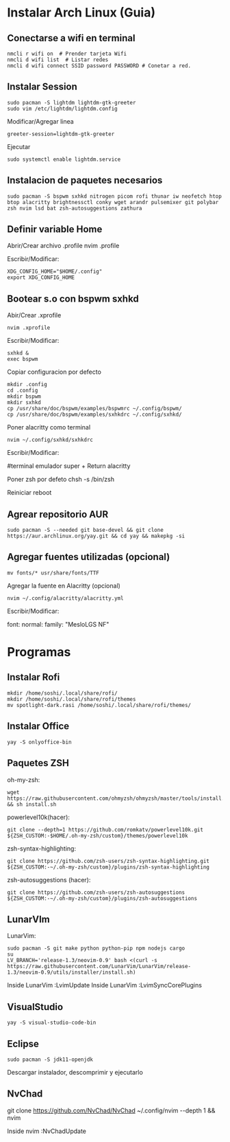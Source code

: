 
# Instalar Arch Linux (Guia)
## Conectarse a wifi en terminal
  
    nmcli r wifi on  # Prender tarjeta Wifi
    nmcli d wifi list  # Listar redes
    nmcli d wifi connect SSID password PASSWORD # Conetar a red.


## Instalar Session
    
    sudo pacman -S lightdm lightdm-gtk-greeter
    sudo vim /etc/lightdm/lightdm.config 

Modificar/Agregar linea

    greeter-session=lightdm-gtk-greeter

Ejecutar
    
    sudo systemctl enable lightdm.service 

## Instalacion de paquetes necesarios
    
    sudo pacman -S bspwm sxhkd nitrogen picom rofi thunar iw neofetch htop btop alacritty brightnessctl conky wget arandr pulsemixer git polybar zsh nvim lsd bat zsh-autosuggestions zathura

## Definir variable Home

Abrir/Crear archivo .profile
    nvim .profile
  
Escribir/Modificar:

    XDG_CONFIG_HOME="$HOME/.config"
    export XDG_CONFIG_HOME 

## Bootear s.o con  bspwm sxhkd
Abir/Crear .xprofile

    nvim .xprofile

Escribir/Modificar:

    sxhkd &
    exec bspwm

Copiar configuracion por defecto

    mkdir .config
    cd .config
    mkdir bspwm
    mkdir sxhkd
    cp /usr/share/doc/bspwm/examples/bspwmrc ~/.config/bspwm/
    cp /usr/share/doc/bspwm/examples/sxhkdrc ~/.config/sxhkd/

Poner alacritty como terminal 

    nvim ~/.config/sxhkd/sxhkdrc

Escribir/Modificar:

  #terminal emulador
  super + Return
      alacritty

Poner zsh por defeto
    chsh -s /bin/zsh

Reiniciar
    reboot

## Agrear repositorio AUR
    sudo pacman -S --needed git base-devel && git clone https://aur.archlinux.org/yay.git && cd yay && makepkg -si

## Agregar fuentes utilizadas (opcional)

    mv fonts/* usr/share/fonts/TTF 

Agregar la fuente en Alacritty (opcional)

    nvim ~/.config/alacritty/alacritty.yml

Escribir/Modificar:

  font:
    normal:
      family: "MesloLGS NF"

# Programas
## Instalar Rofi

    mkdir /home/soshi/.local/share/rofi/ 
    mkdir /home/soshi/.local/share/rofi/themes
    mv spotlight-dark.rasi /home/soshi/.local/share/rofi/themes/

## Instalar Office
    
    yay -S onlyoffice-bin

## Paquetes ZSH
  oh-my-zsh:
    
    wget https://raw.githubusercontent.com/ohmyzsh/ohmyzsh/master/tools/install.sh && sh install.sh

  powerlevel10k(hacer):

    git clone --depth=1 https://github.com/romkatv/powerlevel10k.git ${ZSH_CUSTOM:-$HOME/.oh-my-zsh/custom}/themes/powerlevel10k 

  zsh-syntax-highlighting:

    git clone https://github.com/zsh-users/zsh-syntax-highlighting.git ${ZSH_CUSTOM:-~/.oh-my-zsh/custom}/plugins/zsh-syntax-highlighting

  zsh-autosuggestions (hacer):
    
    git clone https://github.com/zsh-users/zsh-autosuggestions ${ZSH_CUSTOM:-~/.oh-my-zsh/custom}/plugins/zsh-autosuggestions
## LunarVIm
LunarVim:
    
    sudo pacman -S git make python python-pip npm nodejs cargo
    su
    LV_BRANCH='release-1.3/neovim-0.9' bash <(curl -s https://raw.githubusercontent.com/LunarVim/LunarVim/release-1.3/neovim-0.9/utils/installer/install.sh)
  
Inside LunarVim :LvimUpdate
Inside LunarVim :LvimSyncCorePlugins

## VisualStudio
    
    yay -S visual-studio-code-bin

## Eclipse
    
    sudo pacman -S jdk11-openjdk
Descargar instalador, descomprimir y ejecutarlo

## NvChad
git clone https://github.com/NvChad/NvChad ~/.config/nvim --depth 1 && nvim

Inside nvim :NvChadUpdate

